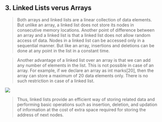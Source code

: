 ## 3. Linked Lists verus Arrays 


 >  Both arrays and linked lists are a linear collection of data elements. But unlike an array, a linked 
list does not store its nodes in consecutive memory locations. Another point of difference between 
an array and a linked list is that a linked list does not allow random access of data. Nodes in a 
linked list can be accessed only in a sequential manner. But like an array, insertions and deletions 
can be done at any point in the list in a constant time.
 

 > Another advantage of a linked list over an array is that we can add any number of elements in the 
list. This is not possible in case of an array. For example, if we declare an array as int marks[20], 
then the array can store a maximum of 20 data elements only. There is no such restriction in case 
of a linked list.
 

 <img src = "/DSA-Using-C/image/list/4.png"> 

 > Thus, linked lists provide an efficient way of storing related data and performing basic operations 
such as insertion, deletion, and updation of information at the cost of extra space required for 
storing the address of next nodes.
 
